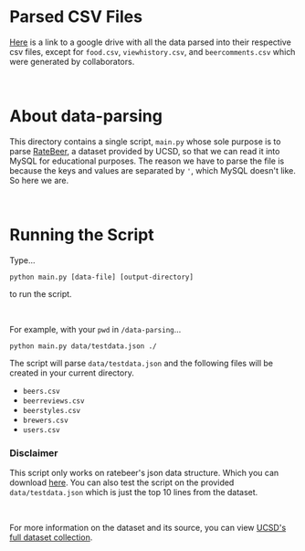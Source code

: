 # Parsed CSV Files

[Here](https://drive.google.com/drive/folders/18oDHE5OvMZATanJwhFwZiePSeURHQvL9?usp=share_link) is a link to a google drive with all the data parsed into their respective csv files, except for `food.csv`, `viewhistory.csv`, and `beercomments.csv` which were generated by collaborators.

<br>

# About data-parsing

This directory contains a single script, `main.py` whose sole purpose is to parse [RateBeer](https://cseweb.ucsd.edu/~jmcauley/datasets.html#multi_aspect), a dataset provided by UCSD, so that we can read it into MySQL for educational purposes. The reason we have to parse the file is because the keys and values are separated by `'`, which MySQL doesn't like. So here we are. 

<br>

# Running the Script
Type...
```
python main.py [data-file] [output-directory]
```
 to run the script.

<br>

For example, with your `pwd` in `/data-parsing`...
```
python main.py data/testdata.json ./
```
The script will parse `data/testdata.json` and the following files will be created in your current directory.

* `beers.csv`
* `beerreviews.csv`
* `beerstyles.csv`
* `brewers.csv`
* `users.csv`

### Disclaimer
This script only works on ratebeer's json data structure. Which you can download [here](https://drive.google.com/file/d/1SHOys2fSU-MnZk-l47fVm5j_J-_JeW_w/view). You can also test the script on the provided `data/testdata.json` which is just the top 10 lines from the dataset.

<br>

For more information on the dataset and its source, you can view [UCSD's full dataset collection](https://cseweb.ucsd.edu/~jmcauley/datasets.html#multi_aspect).
